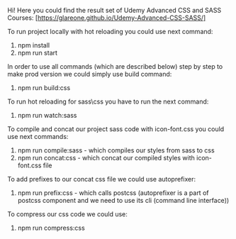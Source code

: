 Hi!
Here you could find the result set of Udemy Advanced CSS and SASS Courses:
[https://glareone.github.io/Udemy-Advanced-CSS-SASS/]

To run project locally with hot reloading you could use next command:
1. npm install
2. npm run start

In order to use all commands (which are described below) step by step to make prod version
we could simply use build command:
1. npm run build:css

To run hot reloading for sass\css you have to run the next command:
1. npm run watch:sass

To compile and concat our project sass code with icon-font.css you could use next commands:
1. npm run compile:sass - which compiles our styles from sass to css
2. npm run concat:css - which concat our compiled styles with icon-font.css file

To add prefixes to our concat css file we could use autoprefixer:
1. npm run prefix:css - which calls postcss (autoprefixer is a part of postcss component and we need to use 
its cli (command line interface))

To compress our css code we could use:
1. npm run compress:css

